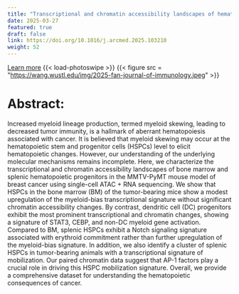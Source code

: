 ```yaml
---
title: "Transcriptional and chromatin accessibility landscapes of hematopoiesis in a mouse model of breast cancer"
date: 2025-03-27
featured: true
draft: false
link: https://doi.org/10.1016/j.arcmed.2025.103210
weight: 52
---
```


[Learn more](https://doi.org/10.1016/j.arcmed.2025.103210)
{{< load-photoswipe >}}
{{< figure src = "https://wang.wustl.edu/img/2025-fan-journal-of-immunology.jpeg" >}}

# Abstract:
Increased myeloid lineage production, termed myeloid skewing, leading to decreased tumor immunity, is a hallmark of aberrant hematopoiesis associated with cancer. It is believed that myeloid skewing may occur at the hematopoietic stem and progenitor cells (HSPCs) level to elicit hematopoietic changes. However, our understanding of the underlying molecular mechanisms remains incomplete. Here, we characterize the transcriptional and chromatin accessibility landscapes of bone marrow and splenic hematopoietic progenitors in the MMTV-PyMT mouse model of breast cancer using single-cell ATAC + RNA sequencing. We show that HSPCs in the bone marrow (BM) of the tumor-bearing mice show a modest upregulation of the myeloid-bias transcriptional signature without significant chromatin accessibility changes. By contrast, dendritic cell (DC) progenitors exhibit the most prominent transcriptional and chromatin changes, showing a signature of STAT3, CEBP, and non-DC myeloid gene activation. Compared to BM, splenic HSPCs exhibit a Notch signaling signature associated with erythroid commitment rather than further upregulation of the myeloid-bias signature. In addition, we also identify a cluster of splenic HSPCs in tumor-bearing animals with a transcriptional signature of mobilization. Our paired chromatin data suggest that AP-1 factors play a crucial role in driving this HSPC mobilization signature. Overall, we provide a comprehensive dataset for understanding the hematopoietic consequences of cancer.
